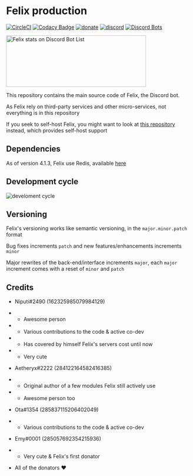 # Felix production

[![CircleCI](https://circleci.com/gh/ParadoxalCorp/felix-production.svg?style=svg)](https://circleci.com/gh/ParadoxalCorp/felix-production)
[![Codacy Badge](https://api.codacy.com/project/badge/Grade/70cc8d49e16c4b928bb75be87f5e2f59)](https://www.codacy.com/app/paradoxalcorp/felix-production?utm_source=github.com&amp;utm_medium=referral&amp;utm_content=ParadoxalCorp/felix-production&amp;utm_campaign=Badge_Grade)
[![donate](https://img.shields.io/badge/donate-patreon-F96854.svg)](https://www.patreon.com/paradoxorigins)
[![discord](https://discordapp.com/api/guilds/328842643746324481/embed.png)](https://discord.gg/Ud49hQJ)
[![Discord Bots](https://discordbots.org/api/widget/status/327144735359762432.svg)](https://discordbots.org/bot/327144735359762432)

<a href="https://discordbotlist.com/bots/327144735359762432">
	<img 
		width="380" 
		height="140" 
		src="https://discordbotlist.com/bots/327144735359762432/widget" 
		alt="Felix stats on Discord Bot List">
</a>

This repository contains the main source code of Felix, the Discord bot.

As Felix rely on third-party services and other micro-services, not everything is in this repository

If you seek to self-host Felix, you might want to look at [this repository](https://github.com/ParadoxalCorp/FelixBot) instead, which provides self-host support

## Dependencies

As of version 4.1.3, Felix use Redis, available [here](https://redis.io/download)

## Development cycle

![develoment cycle](https://cdn.discordapp.com/attachments/358212785181556739/461835951199485952/unknown.png)

## Versioning 

Felix's versioning works like semantic versioning, in the `major.minor.patch` format 

Bug fixes increments `patch` and new features/enhancements increments `minor`

Major rewrites of the back-end/interface increments `major`, each `major` increment comes with a reset of `minor` and `patch`

## Credits

* Niputi#2490 (162325985079984129)

- * Awesome person
- * Various contributions to the code & active co-dev
- * Has covered by himself Felix's servers cost until now
- * Very cute 

* Aetheryx#2222 (284122164582416385)

- * Original author of a few modules Felix still actively use
- * Awesome person too

* Ota#1354 (285837115206402049)

- * Various contributions to the code & active co-dev

* Emy#0001 (285057692354215936)

- * Very cute & Felix's first donator

* All of the donators ❤